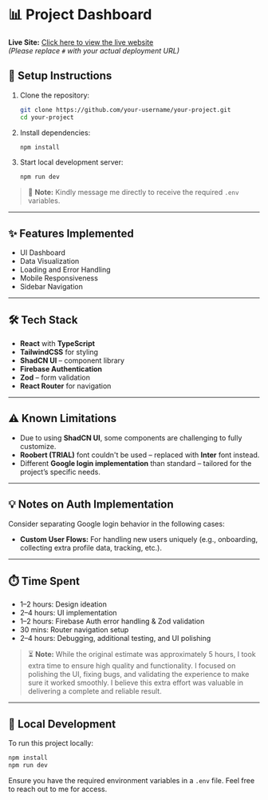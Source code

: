 # 📊 Project Dashboard

**Live Site:** [Click here to view the live website](https://chargind-dashboard.vercel.app/)  
*(Please replace `#` with your actual deployment URL)*

## 🚀 Setup Instructions

1. Clone the repository:
   ```bash
   git clone https://github.com/your-username/your-project.git
   cd your-project
   ```

2. Install dependencies:
   ```bash
   npm install
   ```

3. Start local development server:
   ```bash
   npm run dev
   ```

> 🔐 **Note:** Kindly message me directly to receive the required `.env` variables.

---

## ✨ Features Implemented

- UI Dashboard
- Data Visualization
- Loading and Error Handling
- Mobile Responsiveness
- Sidebar Navigation

---

## 🛠️ Tech Stack

- **React** with **TypeScript**
- **TailwindCSS** for styling
- **ShadCN UI** – component library
- **Firebase Authentication**
- **Zod** – form validation
- **React Router** for navigation

---

## ⚠️ Known Limitations

- Due to using **ShadCN UI**, some components are challenging to fully customize.
- **Roobert (TRIAL)** font couldn't be used – replaced with **Inter** font instead.
- Different **Google login implementation** than standard – tailored for the project’s specific needs.

---

## 💡 Notes on Auth Implementation

Consider separating Google login behavior in the following cases:

- **Custom User Flows:** For handling new users uniquely (e.g., onboarding, collecting extra profile data, tracking, etc.).

---

## ⏱️ Time Spent

- 1–2 hours: Design ideation
- 2–4 hours: UI implementation
- 1–2 hours: Firebase Auth error handling & Zod validation
- 30 mins: Router navigation setup
- 2–4 hours: Debugging, additional testing, and UI polishing

> ⏳ **Note:** While the original estimate was approximately 5 hours, I took extra time to ensure high quality and functionality. I focused on polishing the UI, fixing bugs, and validating the experience to make sure it worked smoothly. I believe this extra effort was valuable in delivering a complete and reliable result.

---

## 🧪 Local Development

To run this project locally:

```bash
npm install
npm run dev
```

Ensure you have the required environment variables in a `.env` file. Feel free to reach out to me for access.
